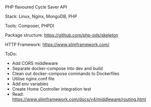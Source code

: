 PHP flavoured Cycle Saver API

Stack: Linux, Nginx, MongoDB, PHP

Tools: Composer, PHPDI

Package structure: https://github.com/php-pds/skeleton

HTTP Framework: https://www.slimframework.com/

ToDo:
 - Add CORS middleware
 - Separate docker-compose into dev and build
 - Clean out docker-compose commands to Dockerfiles
 - Utilise nginx.conf file
 - Add env variables
 - Create Home Controller integration test
 - Read: https://www.slimframework.com/docs/v4/middleware/routing.html
